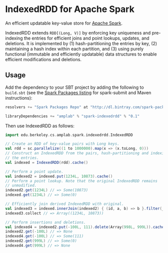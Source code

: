 # IndexedRDD for Apache Spark

An efficient updatable key-value store for [Apache Spark](http://spark.apache.org).

IndexedRDD extends `RDD[(Long, V)]` by enforcing key uniqueness and pre-indexing the entries for efficient joins and point lookups, updates, and deletions. It is implemented by (1) hash-partitioning the entries by key, (2) maintaining a hash index within each partition, and (3) using purely functional (immutable and efficiently updatable) data structures to enable efficient modifications and deletions.

## Usage

Add the dependency to your SBT project by adding the following to `build.sbt` (see the [Spark Packages listing](http://spark-packages.org/package/amplab/spark-indexedrdd) for spark-submit and Maven instructions):

```scala
resolvers += "Spark Packages Repo" at "http://dl.bintray.com/spark-packages/maven"

libraryDependencies += "amplab" % "spark-indexedrdd" % "0.1"
```

Then use IndexedRDD as follows:

```scala
import edu.berkeley.cs.amplab.spark.indexedrdd.IndexedRDD

// Create an RDD of key-value pairs with Long keys.
val rdd = sc.parallelize((1 to 1000000).map(x => (x.toLong, 0)))
// Construct an IndexedRDD from the pairs, hash-partitioning and indexing
// the entries.
val indexed = IndexedRDD(rdd).cache()

// Perform a point update.
val indexed2 = indexed.put(1234L, 10873).cache()
// Perform a point lookup. Note that the original IndexedRDD remains
// unmodified.
indexed2.get(1234L) // => Some(10873)
indexed.get(1234L) // => Some(0)

// Efficiently join derived IndexedRDD with original.
val indexed3 = indexed.innerJoin(indexed2) { (id, a, b) => b }.filter(_._2 != 0)
indexed3.collect // => Array((1234L, 10873))

// Perform insertions and deletions.
val indexed4 = indexed2.put(-100L, 111).delete(Array(998L, 999L)).cache()
indexed2.get(-100L) // => None
indexed4.get(-100L) // => Some(111)
indexed2.get(999L) // => Some(0)
indexed4.get(999L) // => None
```

